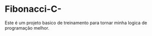 # Fibonacci-C-

Este é um projeto basico de treinamento para tornar minha logica de programação melhor.
